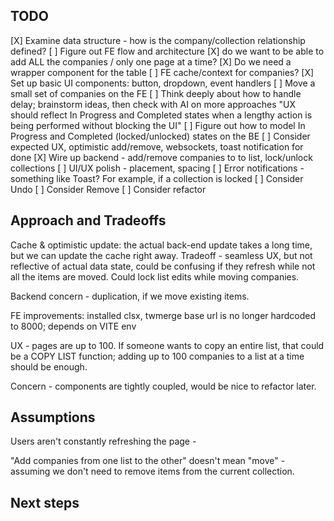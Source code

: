 ## TODO

[X] Examine data structure - how is the company/collection relationship defined?
[ ] Figure out FE flow and architecture
  [X] do we want to be able to add ALL the companies / only one page at a time?
  [X] Do we need a wrapper component for the table
  [ ] FE cache/context for companies?
[X] Set up basic UI components: button, dropdown, event handlers
[ ] Move a small set of companies on the FE
[ ] Think deeply about how to handle delay; brainstorm ideas, then check with AI on more approaches
  "UX should reflect In Progress and Completed states when a lengthy action is being performed without blocking the UI"
  [ ] Figure out how to model In Progress and Completed (locked/unlocked) states on the BE
  [ ] Consider expected UX, optimistic add/remove, websockets, toast notification for done
[X] Wire up backend - add/remove companies to to list, lock/unlock collections
[ ] UI/UX polish - placement, spacing 
[ ] Error notifications - something like Toast? For example, if a collection is locked
[ ] Consider Undo
[ ] Consider Remove
[ ] Consider refactor



## Approach and Tradeoffs

Cache & optimistic update: the actual back-end update takes a long time, but we can update the cache right away. Tradeoff - seamless UX, but not reflective of actual data state, could be confusing if they refresh while not all the items are moved. Could lock list edits while moving companies.

Backend concern - duplication, if we move existing items.

FE improvements:
installed clsx, twmerge
base url is no longer hardcoded to 8000; depends on VITE env

UX - pages are up to 100. If someone wants to copy an entire list, that could be a COPY LIST function; adding up to 100 companies to a list at a time should be enough.

Concern - components are tightly coupled, would be nice to refactor later.

## Assumptions

Users aren't constantly refreshing the page - 

"Add companies from one list to the other" doesn't mean "move" - assuming we don't need to remove items from the current collection.


## Next steps
